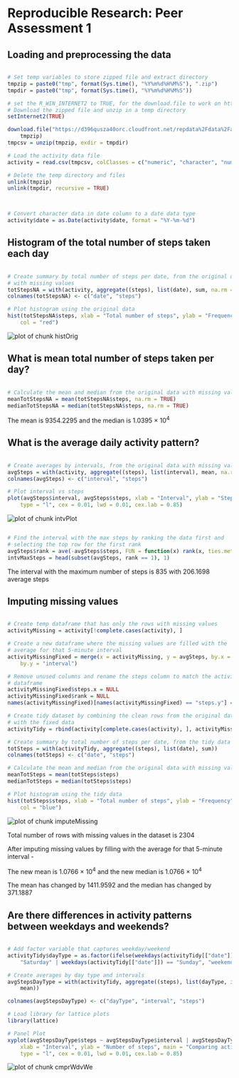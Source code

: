 # Reproducible Research: Peer Assessment 1

## Loading and preprocessing the data


```r

# Set temp variables to store zipped file and extract directory
tmpzip = paste0("tmp", format(Sys.time(), "%Y%m%d%H%M%S"), ".zip")
tmpdir = paste0("tmp", format(Sys.time(), "%Y%m%d%H%M%S"))

# set the R_WIN_INTERNET2 to TRUE, for the download.file to work on https
# Download the zipped file and unzip in a temp directory
setInternet2(TRUE)

download.file("https://d396qusza40orc.cloudfront.net/repdata%2Fdata%2Factivity.zip", 
    tmpzip)
tmpcsv = unzip(tmpzip, exdir = tmpdir)

# Load the activity data file
activity = read.csv(tmpcsv, colClasses = c("numeric", "character", "numeric"))

# Delete the temp directory and files
unlink(tmpzip)
unlink(tmpdir, recursive = TRUE)
```







```r


# Convert character data in date column to a date data type
activity$date = as.Date(activity$date, format = "%Y-%m-%d")
```


## Histogram of the total number of steps taken each day


```r

# Create summary by total number of steps per date, from the original data
# with missing values
totStepsNA = with(activity, aggregate((steps), list(date), sum, na.rm = TRUE))
colnames(totStepsNA) <- c("date", "steps")

# Plot histogram using the original data
hist(totStepsNA$steps, xlab = "Total number of steps", ylab = "Frequency", main = "Histogram of the total number of steps taken each day", 
    col = "red")
```

![plot of chunk histOrig](figure/histOrig.png) 


## What is mean total number of steps taken per day?


```r

# Calculate the mean and median from the original data with missing values
meanTotStepsNA = mean(totStepsNA$steps, na.rm = TRUE)
medianTotStepsNA = median(totStepsNA$steps, na.rm = TRUE)
```


The mean is 9354.2295 and the median is 1.0395 &times; 10<sup>4</sup>

## What is the average daily activity pattern?


```r

# Create averages by intervals, from the original data with missing values
avgSteps = with(activity, aggregate((steps), list(interval), mean, na.rm = TRUE))
colnames(avgSteps) <- c("interval", "steps")

# Plot interval vs steps
plot(avgSteps$interval, avgSteps$steps, xlab = "Interval", ylab = "Steps", main = "5-minute interval and average number \n      of steps taken", 
    type = "l", cex = 0.01, lwd = 0.01, cex.lab = 0.85)
```

![plot of chunk intvPlot](figure/intvPlot.png) 

```r

# Find the interval with the max steps by ranking the data first and
# selecting the top row for the first rank
avgSteps$rank = ave(-avgSteps$steps, FUN = function(x) rank(x, ties.method = "min"))
intvMaxSteps = head(subset(avgSteps, rank == 1), 1)
```

The interval with the maximum number of steps is 835 with 206.1698 average steps


## Imputing missing values


```r

# Create temp dataframe that has only the rows with missing values
activityMissing = activity[!complete.cases(activity), ]

# Create a new dataframe where the missing values are filled with the
# average for that 5-minute interval
activityMissingFixed = merge(x = activityMissing, y = avgSteps, by.x = "interval", 
    by.y = "interval")

# Remove unused columns and rename the steps column to match the activity
# dataframe
activityMissingFixed$steps.x = NULL
activityMissingFixed$rank = NULL
names(activityMissingFixed)[names(activityMissingFixed) == "steps.y"] = "steps"

# Create tidy dataset by combining the clean rows from the original data
# with the fixed data
activityTidy = rbind(activity[complete.cases(activity), ], activityMissingFixed)

# Create summary by total number of steps per date, from the tidy data
totSteps = with(activityTidy, aggregate((steps), list(date), sum))
colnames(totSteps) <- c("date", "steps")

# Calculate the mean and median from the original data with missing values
meanTotSteps = mean(totSteps$steps)
medianTotSteps = median(totSteps$steps)

# Plot histogram using the tidy data
hist(totSteps$steps, xlab = "Total number of steps", ylab = "Frequency", main = "Histogram of the total number of steps taken each day\n      after imputing missing values", 
    col = "blue")
```

![plot of chunk imputeMissing](figure/imputeMissing.png) 


Total number of rows with missing values in the dataset is 2304

After imputing missing values by filling with the average for that 5-minute interval - 

The new mean is 1.0766 &times; 10<sup>4</sup> and the new median is 1.0766 &times; 10<sup>4</sup>

The mean has changed by 1411.9592 and the median has changed by 371.1887

## Are there differences in activity patterns between weekdays and weekends?


```r

# Add factor variable that captures weekday/weekend
activityTidy$dayType = as.factor(ifelse(weekdays(activityTidy[["date"]]) == 
    "Saturday" | weekdays(activityTidy[["date"]]) == "Sunday", "weekend", "weekday"))

# Create averages by day type and intervals
avgStepsDayType = with(activityTidy, aggregate((steps), list(dayType, interval), 
    mean))

colnames(avgStepsDayType) <- c("dayType", "interval", "steps")

# Load library for lattice plots
library(lattice)

# Panel Plot
xyplot(avgStepsDayType$steps ~ avgStepsDayType$interval | avgStepsDayType$dayType, 
    xlab = "Interval", ylab = "Number of steps", main = "Comparing activity patterns during weekdays and weekends", 
    type = "l", cex = 0.01, lwd = 0.01, cex.lab = 0.85)
```

![plot of chunk cmprWdvWe](figure/cmprWdvWe.png) 


